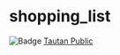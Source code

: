 # shopping_list

![Badge](https://build.appcenter.ms/v0.1/apps/52bd46db-5247-43b1-9684-3279477cc409/branches/main/badge)
[Tautan Public](https://install.appcenter.ms/orgs/xmx-shopping/apps/shopping-list/distribution_groups/public)
